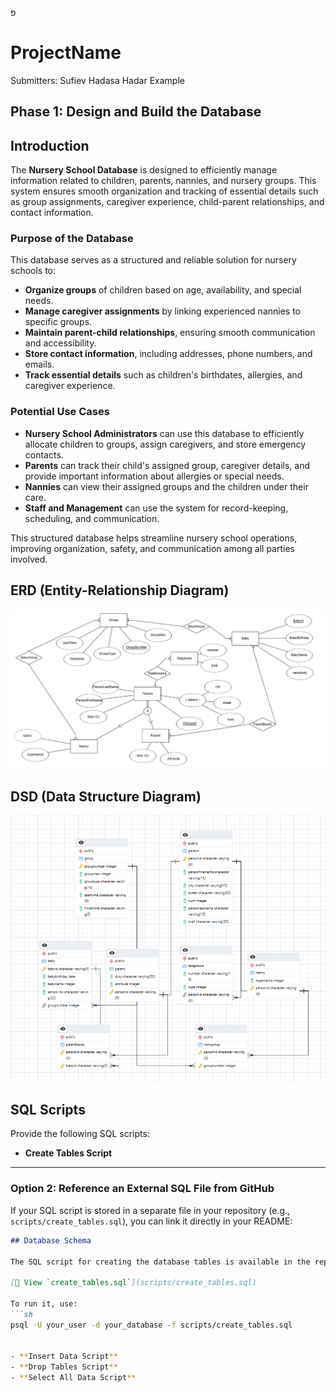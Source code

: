 פ

# ProjectName 

Submitters: Sufiev Hadasa Hadar Example

## Phase 1: Design and Build the Database  

## Introduction

The **Nursery School Database** is designed to efficiently manage information related to children, parents, nannies, and nursery groups. This system ensures smooth organization and tracking of essential details such as group assignments, caregiver experience, child-parent relationships, and contact information.

### Purpose of the Database
This database serves as a structured and reliable solution for nursery schools to:  
- **Organize groups** of children based on age, availability, and special needs.  
- **Manage caregiver assignments** by linking experienced nannies to specific groups.  
- **Maintain parent-child relationships**, ensuring smooth communication and accessibility.  
- **Store contact information**, including addresses, phone numbers, and emails.  
- **Track essential details** such as children's birthdates, allergies, and caregiver experience.  

### Potential Use Cases
- **Nursery School Administrators** can use this database to efficiently allocate children to groups, assign caregivers, and store emergency contacts.  
- **Parents** can track their child's assigned group, caregiver details, and provide important information about allergies or special needs.  
- **Nannies** can view their assigned groups and the children under their care.  
- **Staff and Management** can use the system for record-keeping, scheduling, and communication.  

This structured database helps streamline nursery school operations, improving organization, safety, and communication among all parties involved.

##  ERD (Entity-Relationship Diagram)    
![ERD Diagram](Phase1/ERDAndDSTFiles/ERD.png)  

##  DSD (Data Structure Diagram)   
![DSD Diagram](Phase1/ERDAndDSTFiles/DSD.png)  

##  SQL Scripts  
Provide the following SQL scripts:  
- **Create Tables Script**

  
---

### **Option 2: Reference an External SQL File from GitHub**  
If your SQL script is stored in a separate file in your repository (e.g., `scripts/create_tables.sql`), you can link it directly in your README:  

```markdown
## Database Schema  

The SQL script for creating the database tables is available in the repository:  

[📜 View `create_tables.sql`](scripts/create_tables.sql)  

To run it, use:  
```sh
psql -U your_user -d your_database -f scripts/create_tables.sql


- **Insert Data Script**  
- **Drop Tables Script**  
- **Select All Data Script**  


